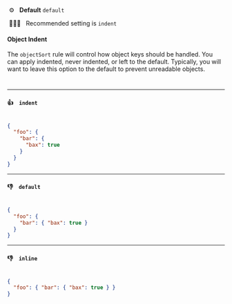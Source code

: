 &nbsp;⚙️&nbsp;&nbsp;&nbsp;**Default** `default`

&nbsp;💁🏽‍♀️&nbsp;&nbsp;&nbsp;Recommended setting is `indent`

#### Object Indent

The `objectSort` rule will control how object keys should be handled. You can apply indented, never indented, or left to the default. Typically, you will want to leave this option to the default to prevent unreadable objects.

#

---


#### 👍 &nbsp;&nbsp; `indent`

```json

{
  "foo": {
    "bar": {
      "bax": true
    }
  }
}


```

---

#### 👎  &nbsp;&nbsp; `default`

```json

{
  "foo": {
    "bar": { "bax": true }
  }
}


```

---

#### 👎  &nbsp;&nbsp; `inline`

```json

{
  "foo": { "bar": { "bax": true } }
}


```

